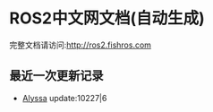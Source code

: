 # ROS2中文网文档(自动生成)

完整文档请访问:http://ros2.fishros.com

## 最近一次更新记录
- [Alyssa](https://github.com/alyssa1024) update:10227|6
